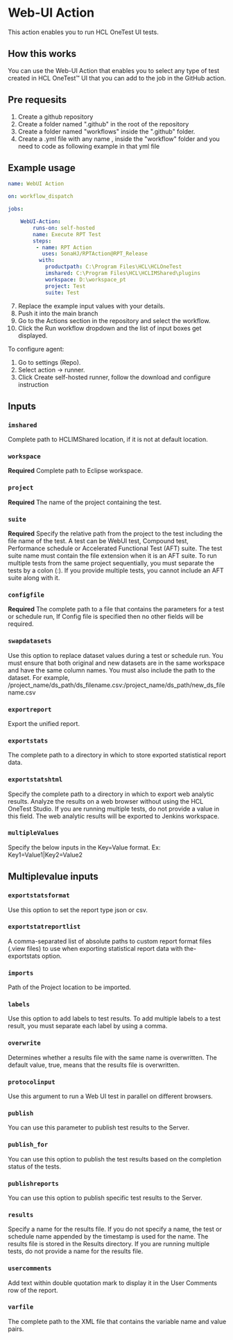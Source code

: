# Web-UI Action

This action enables you to run HCL OneTest UI tests.

## How this works

You can use the Web-UI Action that enables you to select any type of test created in HCL OneTest™ UI that you can add to the job in the GitHub action.

## Pre requesits

1. Create a github repository
2. Create a folder named ".github" in the root of the repository
3. Create a folder named "workflows" inside the ".github" folder.
5. Create a .yml file with any name , inside the "workflow" folder and you need to code as following example in that yml file
## Example usage

```yaml
name: WebUI Action

on: workflow_dispatch

jobs:

    WebUI-Action:
        runs-on: self-hosted
        name: Execute RPT Test
        steps:
         - name: RPT Action
           uses: SonaHJ/RPTAction@RPT_Release
          with:
            productpath: C:\Program Files\HCL\HCLOneTest
            imshared: C:\Program Files\HCL\HCLIMShared\plugins
            workspace: D:\workspace_pt
            project: Test
            suite: Test
```
7. Replace the example input values with your details.
8. Push it into the main branch
9. Go to the Actions section in the repository and select the workflow.
10. Click the Run workflow dropdown and the list of input boxes get displayed.

To configure agent:
1. Go to settings (Repo).
2. Select action -> runner.
3. Click Create self-hosted runner, follow the download and configure instruction

## Inputs

### `imshared`

Complete path to HCLIMShared location, if it is not at default location.

### `workspace`

**Required** Complete path to Eclipse workspace.

### `project`

**Required** The name of the project containing the test.	

### `suite`

**Required** Specify the relative path from the project to the test including the file name of the test. A test can be WebUI test, Compound test, Performance schedule or Accelerated Functional Test (AFT) suite. The test suite name must contain the file extension when it is an AFT suite. To run multiple tests from the same project sequentially, you must separate the tests by a colon (:). If you provide multiple tests, you cannot include an AFT suite along with it.

### `configfile`

**Required** The complete path to a file that contains the parameters for a test or schedule run, If Config file is specified then no other fields will be required.

### `swapdatasets`

Use this option to replace dataset values during a test or schedule run. You must ensure that both original and new datasets are in the same workspace and have the same column names. You must also include the path to the dataset. For example, /project_name/ds_path/ds_filename.csv:/project_name/ds_path/new_ds_filename.csv

### `exportreport`

Export the unified report.

### `exportstats`

The complete path to a directory in which to store exported statistical report data.

### `exportstatshtml`

Specify the complete path to a directory in which to export web analytic results. Analyze the results on a web browser without using the HCL OneTest Studio. If you are running multiple tests, do not provide a value in this field. The web analytic results will be exported to Jenkins workspace.

### `multipleValues`

Specify the below inputs in the Key=Value format.
Ex: Key1=Value1|Key2=Value2

## Multiplevalue inputs

### `exportstatsformat`
Use this option to set the report type json or csv.

### `exportstatreportlist`
A comma-separated list of absolute paths to custom report format files (.view files) to use when exporting statistical report data with the-exportstats option.

### `imports`
Path of the Project location to be imported.

### `labels`
Use this option to add labels to test results. To add multiple labels to a test result, you must separate each label by using a comma.

### `overwrite`
Determines whether a results file with the same name is overwritten. The default value, true, means that the results file is overwritten.

### `protocolinput`
Use this argument to run a Web UI test in parallel on different browsers.

### `publish`
You can use this parameter to publish test results to the Server.

### `publish_for`
You can use this option to publish the test results based on the completion status of the tests.

### `publishreports`
You can use this option to publish specific test results to the Server.

### `results`
Specify a name for the results file. If you do not specify a name, the test or schedule name appended by the timestamp is used for the name. The results file is stored in the Results directory. If you are running multiple tests, do not provide a name for the results file.

### `usercomments`
Add text within double quotation mark to display it in the User Comments row of the report.

### `varfile`
The complete path to the XML file that contains the variable name and value pairs.

